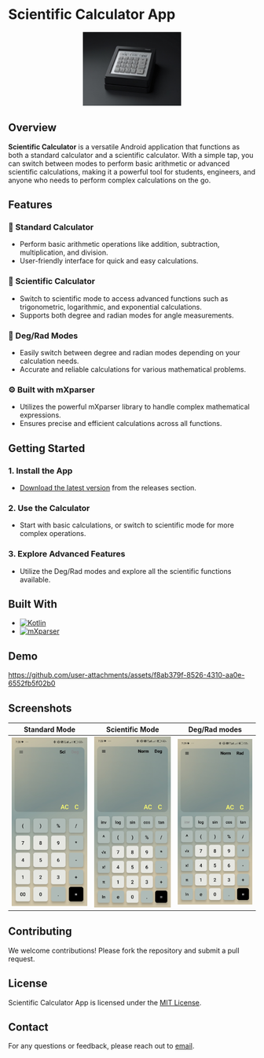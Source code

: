 # Scientific Calculator App

<p align="center">
  <img src="https://github.com/anubhav-auth/Scientific_Calculator/blob/master/assets/Default_scientific_calculator_app_logo_animated_2.jpg" alt="Scientific Calculator Logo" style="width: 50%; max-width: 200px; height: auto;">
</p>

## Overview

**Scientific Calculator** is a versatile Android application that functions as both a standard calculator and a scientific calculator. With a simple tap, you can switch between modes to perform basic arithmetic or advanced scientific calculations, making it a powerful tool for students, engineers, and anyone who needs to perform complex calculations on the go.

## Features

### 🔢 Standard Calculator
- Perform basic arithmetic operations like addition, subtraction, multiplication, and division.
- User-friendly interface for quick and easy calculations.

### 📐 Scientific Calculator
- Switch to scientific mode to access advanced functions such as trigonometric, logarithmic, and exponential calculations.
- Supports both degree and radian modes for angle measurements.

### 📏 Deg/Rad Modes
- Easily switch between degree and radian modes depending on your calculation needs.
- Accurate and reliable calculations for various mathematical problems.

### ⚙️ Built with mXparser
- Utilizes the powerful mXparser library to handle complex mathematical expressions.
- Ensures precise and efficient calculations across all functions.

## Getting Started

### 1. Install the App
- [Download the latest version](https://github.com/anubhav-auth/Scientific_Calculator/releases) from the releases section.

### 2. Use the Calculator
- Start with basic calculations, or switch to scientific mode for more complex operations.

### 3. Explore Advanced Features
- Utilize the Deg/Rad modes and explore all the scientific functions available.

## Built With

* [![Kotlin][Kotlin]][Kotlin-url]
* [![mXparser][mXparser]][mXparser-url]

## Demo

https://github.com/user-attachments/assets/f8ab379f-8526-4310-aa0e-6552fb5f02b0

## Screenshots

| Standard Mode                                                            | Scientific Mode                                                         | Deg/Rad modes                                                 |
|---------------------------------------------------------------------------|-------------------------------------------------------------------------|---------------------------------------------------------------------------|
| ![Standard Mode][Standard-Mode-Image]  | ![Scientific Mode][Scientific-Mode-Image]  | ![Modes][Modes-Image]  |

## Contributing

We welcome contributions! Please fork the repository and submit a pull request.

## License

Scientific Calculator App is licensed under the [MIT License](https://github.com/anubhav-auth/Scientific_Calculator/blob/master/LICENSE.txt).

## Contact

For any questions or feedback, please reach out to [email](mailto:anubhavauth@gmail.com).

<!-- MARKDOWN LINKS & IMAGES -->
[Kotlin]: https://img.shields.io/badge/Kotlin-0095D5?style=for-the-badge&logo=kotlin&logoColor=white
[Kotlin-url]: https://kotlinlang.org/
[mXparser]: https://img.shields.io/badge/mXparser-008080?style=for-the-badge&logo=calculator&logoColor=white
[mXparser-url]: https://mathparser.org/

[Standard-Mode-Image]: https://github.com/anubhav-auth/Scientific_Calculator/blob/master/assets/Screenshot_2024-09-04-19-28-57-402_com.example.scientificcalculator.jpg
[Scientific-Mode-Image]: https://github.com/anubhav-auth/Scientific_Calculator/blob/master/assets/Screenshot_2024-09-04-19-28-54-096_com.example.scientificcalculator.jpg
[Modes-Image]: https://github.com/anubhav-auth/Scientific_Calculator/blob/master/assets/Screenshot_2024-09-04-19-29-03-119_com.example.scientificcalculator.jpg
